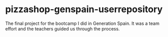 # pizzashop-genspain-userrepository
The final project for the bootcamp I did in Generation Spain. It was a team effort and the teachers guided us through the process.

